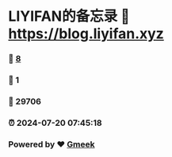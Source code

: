# LIYIFAN的备忘录 :link: https://blog.liyifan.xyz 
### :page_facing_up: [8](https://blog.liyifan.xyz/tag.html) 
### :speech_balloon: 1 
### :hibiscus: 29706 
### :alarm_clock: 2024-07-20 07:45:18 
### Powered by :heart: [Gmeek](https://github.com/Meekdai/Gmeek)
